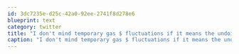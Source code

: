 ```yaml
---
id: 3dc7235e-d25c-42a0-92ee-2741f8d278e6
blueprint: text
category: twitter
title: "I don't mind temporary gas $ fluctuations if it means the undoing of oppressive regimes and tyrants"
caption: "I don't mind temporary gas $ fluctuations if it means the undoing of oppressive regimes and tyrants"
---
```

